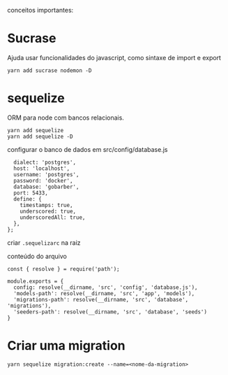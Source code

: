 conceitos importantes:

# Sucrase

Ajuda usar funcionalidades do javascript, como sintaxe de import e export

```
yarn add sucrase nodemon -D
```

# sequelize

ORM para node com bancos relacionais.

```
yarn add sequelize
yarn add sequelize -D
```

configurar o banco de dados em src/config/database.js

```module.exports = {
  dialect: 'postgres',
  host: 'localhost',
  username: 'postgres',
  password: 'docker',
  database: 'gobarber',
  port: 5433,
  define: {
    timestamps: true,
    underscored: true,
    underscoredAll: true,
  },
};
```

criar `.sequelizarc` na raiz

conteúdo do arquivo

```
const { resolve } = require('path');

module.exports = {
  config: resolve(__dirname, 'src', 'config', 'database.js'),
  'models-path': resolve(__dirname, 'src', 'app', 'models'),
  'migrations-path': resolve(__dirname, 'src', 'database', 'migrations'),
  'seeders-path': resolve(__dirname, 'src', 'database', 'seeds')
}
```


# Criar uma migration
```
yarn sequelize migration:create --name=<nome-da-migration>
```
